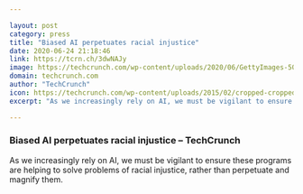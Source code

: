 ```yaml
---

layout: post
category: press
title: "Biased AI perpetuates racial injustice"
date: 2020-06-24 21:18:46
link: https://tcrn.ch/3dwNAJy
image: https://techcrunch.com/wp-content/uploads/2020/06/GettyImages-508482219.jpg?w=545
domain: techcrunch.com
author: "TechCrunch"
icon: https://techcrunch.com/wp-content/uploads/2015/02/cropped-cropped-favicon-gradient.png?w=180
excerpt: "As we increasingly rely on AI, we must be vigilant to ensure these programs are helping to solve problems of racial injustice, rather than perpetuate and magnify them."

---
```


### Biased AI perpetuates racial injustice – TechCrunch

As we increasingly rely on AI, we must be vigilant to ensure these programs are helping to solve problems of racial injustice, rather than perpetuate and magnify them.